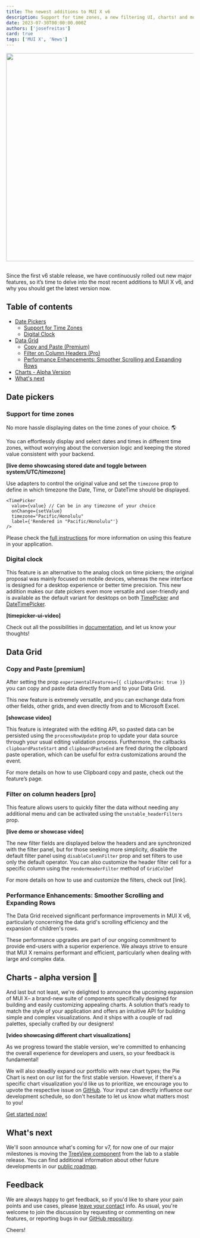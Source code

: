 ```yaml
---
title: The newest additions to MUI X v6
description: Support for time zones, a new filtering UI, charts! and more
date: 2023-07-30T00:00:00.000Z
authors: ['josefreitas']
card: true
tags: ['MUI X', 'News']
---
```


<img src="/static/blog/mui-x-mid-v6-features/card.png" alt="" style="margin-bottom: 16px;" width="2400" height="559" />

Since the first v6 stable release, we have continuously rolled out new major features, so it’s time to delve into the most recent additions to MUI X v6, and why you should get the latest version now.

## Table of contents

- [Date Pickers](#date-pickers)
  - [Support for Time Zones](#support-for-time-zones)
  - [Digital Clock](#digital-clock)
- [Data Grid](#data-grid)
  - [Copy and Paste (Premium)](#copy-and-paste-premium)
  - [Filter on Column Headers (Pro)](#filter-on-column-headers-pro)
  - [Performance Enhancements: Smoother Scrolling and Expanding Rows](#performance-enhancements-smoother-scrolling-and-expanding-rows)
- [Charts - Alpha Version](#charts---alpha-version)
- [What's next](#whats-next)

## Date pickers

### Support for time zones

No more hassle displaying dates on the time zones of your choice. 🌎

You can effortlessly display and select dates and times in different time zones, without worrying about the conversion logic and keeping the stored value consistent with your backend.

**[live demo showcasing stored date and toggle between system/UTC/timezone]**

Use adapters to control the original value and set the `timezone` prop to define in which timezone the Date, Time, or DateTime should be displayed.

```tsx
<TimePicker
  value={value} // Can be in any timezone of your choice
  onChange={setValue}
  timezone="Pacific/Honolulu"
  label={'Rendered in "Pacific/Honolulu"'}
/>
```

Please check the [full instructions](https://deploy-preview-8261--material-ui-x.netlify.app/x/react-date-pickers/timezone/) for more information on using this feature in your application.

### Digital clock

This feature is an alternative to the analog clock on time pickers; the original proposal was mainly focused on mobile devices, whereas the new interface is designed for a desktop experience or better time precision. This new addition makes our date pickers even more versatile and user-friendly and is available as the default variant for desktops on both [TimePicker](https://mui.com/x/react-date-pickers/time-picker/) and [DateTimePicker](https://mui.com/x/react-date-pickers/date-time-picker/).

**[timepicker-ui-video]**

Check out all the possibilities in [documentation](https://mui.com/x/react-date-pickers/digital-clock/), and let us know your thoughts!

## Data Grid

### Copy and Paste [premium]

After setting the prop `experimentalFeatures={{ clipboardPaste: true }}` you can copy and paste data directly from and to your Data Grid.

This new feature is extremely versatile, and you can exchange data from other fields, other grids, and even directly from and to Microsoft Excel.

**[showcase video]**

This feature is integrated with the editing API, so pasted data can be persisted using the `processRowUpdate` prop to update your data source through your usual editing validation process. Furthermore, the callbacks `clipboardPasteStart` and `clipboardPasteEnd` are fired during the clipboard paste operation, which can be useful for extra customizations around the event.

For more details on how to use Clipboard copy and paste, check out the feature’s page.

### Filter on column headers [pro]

This feature allows users to quickly filter the data without needing any additional menu and can be activated using the `unstable_headerFilters` prop.

**[live demo or showcase video]**

The new filter fields are displayed below the headers and are synchronized with the filter panel, but for those seeking more simplicity, disable the default filter panel using `disableColumnFilter` prop and set filters to use only the default operator. You can also customize the header filter cell for a specific column using the `renderHeaderFilter` method of `GridColDef`

For more details on how to use and customize the filters, check out [link].

### **Performance Enhancements: Smoother Scrolling and Expanding Rows**

The Data Grid received significant performance improvements in MUI X v6, particularly concerning the data grid's scrolling efficiency and the expansion of children's rows.

These performance upgrades are part of our ongoing commitment to provide end-users with a superior experience. We always strive to ensure that MUI X remains performant and efficient, particularly when dealing with large and complex data.

## Charts - alpha version 🎁

And last but not least, we're delighted to announce the upcoming expansion of MUI X– a brand-new suite of components specifically designed for building and easily customizing appealing charts. A solution that’s ready to match the style of your application and offers an intuitive API for building simple and complex visualizations.
And it ships with a couple of rad palettes, specially crafted by our designers!

**[video showcasing different chart visualizations]**

As we progress toward the stable version, we're committed to enhancing the overall experience for developers and users, so your feedback is fundamental!

We will also steadily expand our portfolio with new chart types; the Pie Chart is next on our list for the first stable version. However, if there's a specific chart visualization you'd like us to prioritize, we encourage you to upvote the respective issue on [GitHub](https://github.com/mui/mui-x/issues?q=is%3Aissue+is%3Aopen+label%3A%22component%3A+charts%22+label%3A%22waiting+for+%F0%9F%91%8D%22). Your input can directly influence our development schedule, so don't hesitate to let us know what matters most to you!

[Get started now!](https://mui.com/x/react-charts/)

## What's next

We'll soon announce what's coming for v7, for now one of our major milestones is moving the [TreeView component](https://mui.com/material-ui/react-tree-view/) from the lab to a stable release.
You can find additional information about other future developments in our [public roadmap](https://github.com/mui/mui-x/projects/1).

## Feedback

We are always happy to get feedback, so if you'd like to share your pain points and use cases, please [leave your contact](https://forms.gle/vsBv6CLPz9h57xg8A) info.
As usual, you're welcome to join the discussion by requesting or commenting on new features, or reporting bugs in our [GitHub repository](https://github.com/mui/mui-x/issues/new/choose).

Cheers!
